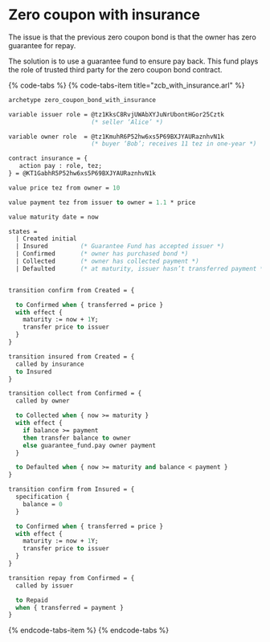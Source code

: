 # Zero coupon with insurance

The issue is that the previous zero coupon bond is that the owner has zero guarantee for repay.

The solution is to use a guarantee fund to ensure pay back. This fund plays the role of trusted third party for the zero coupon bond contract.

{% code-tabs %}
{% code-tabs-item title="zcb\_with\_insurance.arl" %}
```ocaml
archetype zero_coupon_bond_with_insurance

variable issuer role = @tz1KksC8RvjUWAbXYJuNrUbontHGor25Cztk 
                       (* seller ‘Alice’ *)

variable owner role  = @tz1KmuhR6P52hw6xs5P69BXJYAURaznhvN1k
                       (* buyer ‘Bob’; receives 11 tez in one-year *)

contract insurance = {
   action pay : role, tez;
} = @KT1GabhR5P52hw6xs5P69BXJYAURaznhvN1k

value price tez from owner = 10

value payment tez from issuer to owner = 1.1 * price

value maturity date = now

states =
  | Created initial 
  | Insured         (* Guarantee Fund has accepted issuer *)
  | Confirmed       (* owner has purchased bond *)
  | Collected       (* owner has collected payment *)
  | Defaulted       (* at maturity, issuer hasn’t transferred payment *)


transition confirm from Created = {

  to Confirmed when { transferred = price }
  with effect {
    maturity := now + 1Y;
    transfer price to issuer
  }
}

transition insured from Created = {
  called by insurance
  to Insured
}

transition collect from Confirmed = {
  called by owner

  to Collected when { now >= maturity }
  with effect {
    if balance >= payment
    then transfer balance to owner
    else guarantee_fund.pay owner payment
  }

  to Defaulted when { now >= maturity and balance < payment }
}

transition confirm from Insured = {
  specification {
    balance = 0
  }

  to Confirmed when { transferred = price }
  with effect {
    maturity := now + 1Y;
    transfer price to issuer
  }
}

transition repay from Confirmed = {
  called by issuer

  to Repaid
  when { transferred = payment }
}

```
{% endcode-tabs-item %}
{% endcode-tabs %}



